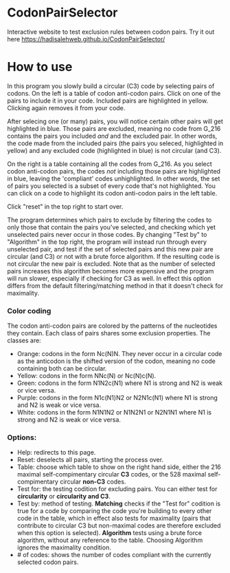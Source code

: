 # CodonPairSelector
Interactive website to test exclusion rules between codon pairs. Try it out here https://hadisalehweb.github.io/CodonPairSelector/
# How to use
In this program you slowly build a circular (C3) code by selecting pairs of codons. On the left is a table of codon anti-codon pairs. Click on one of the pairs to include it in your code. Included pairs are highlighted in yellow. Clicking again removes it from your code.

After selecing one (or many) pairs, you will notice certain other pairs will get highlighted in blue. Those pairs are excluded, meaning no code from G_216 contains the pairs you included *and* and the excluded pair. In other words, the code made from the included pairs (the pairs you seleced, highlighted in yellow) and any excluded code (highlighted in blue) is not circular (and C3).

On the right is a table containing all the codes from G_216. As you select codon anti-codon pairs, the codes *not* including those pairs are highlighted in blue, leaving the 'compliant' codes unhighlighted. In other words, the set of pairs you selected is a subset of every code that's not highlighted. You can click on a code to highlight its codon anti-codon pairs in the left table.

Click "reset" in the top right to start over.

The program determines which pairs to exclude by filtering the codes to only those that contain the pairs you've selected, and checking which yet unselected pairs never occur in those codes. By changing "Test by" to "Algorithm" in the top right, the program will instead run through every unselected pair, and test if the set of selected pairs and this new pair are circular (and C3) or not with a brute force algorithm. If the resulting code is not circular the new pair is excluded. Note that as the number of selected pairs increases this algorithm becomes more expensive and the program will run slower, especially if checking for C3 as well. In effect this option differs from the default filtering/matching method in that it doesn't check for maximality.

### Color coding
The codon anti-codon pairs are colored by the patterns of the nucleotides they contain. Each class of pairs shares some exclusion properties. The classes are:
- Orange: codons in the form Nc(N)N. They never occur in a circular code as the anticodon is the shifted version of the codon, meaning no code containing both can be circular.
- Yellow: codons in the form NNc(N) or Nc(N)c(N).
- Green: codons in the form N1N2c(N1) where N1 is strong and N2 is weak or vice versa.
- Purple: codons in the form N1c(N1)N2 or N2N1c(N1) where N1 is strong and N2 is weak or vice versa.
- White: codons in the form N1N1N2 or N1N2N1 or N2N1N1 where N1 is strong and N2 is weak or vice versa.


### Options:
- Help: redirects to this page.
- Reset: deselects all pairs, starting the process over.
- Table: choose which table to show on the right hand side, either the 216 maximal self-compimentary circular __C3__ codes, or the 528 maximal self-compimentary circular __non-C3__ codes.
- Test for: the testing codition for excluding pairs. You can either test for __circularity__ or __circularity and C3__.
- Test by: method of testing. __Matching__ checks if the "Test for" codition is true for a code by comparing the code you're building to every other code in the table, which in effect also tests for maximality (pairs that contribute to circular C3 but non-maximal codes are therefore excluded when this option is selected). __Algorithm__ tests using a brute force algorithm, without any reference to the table. Choosing Algorithm ignores the maximality condition.
- \# of codes: shows the number of codes compliant with the currently selected codon pairs.